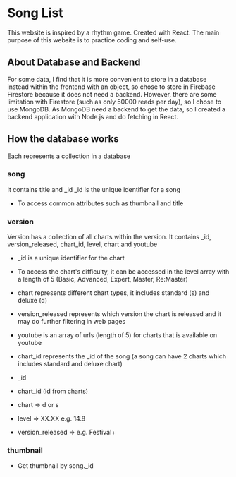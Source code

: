 # Song List

This website is inspired by a rhythm game. Created with React. The main purpose of this website is to practice coding and self-use.

## About Database and Backend
For some data, I find that it is more convenient to store in a database instead within the frontend with an object, so chose to store in Firebase Firestore because it does not need a backend.
However, there are some limitation with Firestore (such as only 50000 reads per day), so I chose to use MongoDB.
As MongoDB need a backend to get the data, so I created a backend application with Node.js and do fetching in React.

## How the database works
Each represents a collection in a database

### song
It contains title and _id
_id is the unique identifier for a song
- To access common attributes such as thumbnail and title

### version
Version has a collection of all charts within the version.
It contains _id, version_released, chart_id, level, chart and youtube

- _id is a unique identifier for the chart
- To access the chart's difficulty, it can be accessed in the level array with a length of 5 (Basic, Advanced, Expert, Master, Re:Master)
- chart represents different chart types, it includes standard (s) and deluxe (d)
- version_released represents which version the chart is released and it may do further filtering in web pages
- youtube is an array of urls (length of 5) for charts that is available on youtube
- chart_id represents the _id of the song (a song can have 2 charts which includes standard and deluxe chart)

- _id 
- chart_id (id from charts) 
- chart => d or s
- level => XX.XX e.g. 14.8
- version_released => e.g. Festival+

### thumbnail 
- Get thumbnail by song._id

